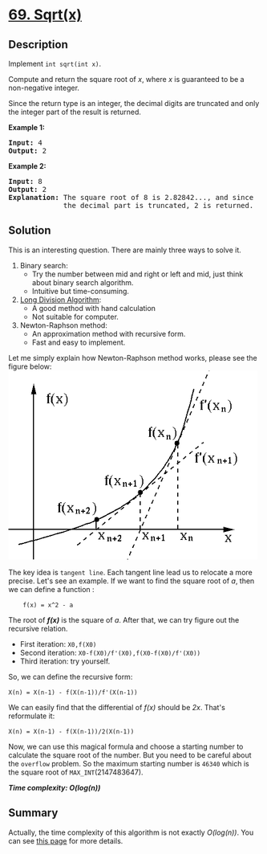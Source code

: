 # [69. Sqrt(x)](https://leetcode.com/problems/sqrtx/)

## Description

<div class="content__u3I1 question-content__JfgR"><div><p>Implement <code>int sqrt(int x)</code>.</p>

<p>Compute and return the square root of <em>x</em>, where&nbsp;<em>x</em>&nbsp;is guaranteed to be a non-negative integer.</p>

<p>Since the return type&nbsp;is an integer, the decimal digits are truncated and only the integer part of the result&nbsp;is returned.</p>

<p><strong>Example 1:</strong></p>

<pre><strong>Input:</strong> 4
<strong>Output:</strong> 2
</pre>

<p><strong>Example 2:</strong></p>

<pre><strong>Input:</strong> 8
<strong>Output:</strong> 2
<strong>Explanation:</strong> The square root of 8 is 2.82842..., and since
&nbsp;            the decimal part is truncated, 2 is returned.
</pre>
</div></div>

## Solution
This is an interesting question. There are mainly three ways to solve it.
1. Binary search:
    * Try the number between mid and right or left and mid, just think about binary search algorithm.
    * Intuitive but time-consuming.
2. [Long Division Algorithm](http://euler.tn.edu.tw/think102.htm):
    * A good method with hand calculation
    * Not suitable for computer.
3. Newton-Raphson method:
    * An approximation method with recursive form.
    * Fast and easy to implement.

Let me simply explain how Newton-Raphson method works, please see the figure below:
![Newton-Raphson](./img/Newton-Raphson.PNG)

The key idea is `tangent line`. Each tangent line lead us to relocate a more precise. Let's see an example.
If we want to find the square root of _a_, then we can define a function :
```
    f(x) = x^2 - a
```
The root of **_f(x)_** is the square of _a_.
After that, we can try figure out the recursive relation.
* First iteration: `X0,f(X0)`
* Second iteration: `X0-f(X0)/f'(X0),f(X0-f(X0)/f'(X0))`
* Third iteration: try yourself.

So, we can define the recursive form:
```
X(n) = X(n-1) - f(X(n-1))/f'(X(n-1))
```
We can easily find that the differential of _f(x)_ should be _2x_. That's reformulate it:
```
X(n) = X(n-1) - f(X(n-1))/2(X(n-1))
```    
Now, we can use this magical formula and choose a starting number to calculate the square root of the number. But you need to be careful about the `overflow` problem. So the maximum starting number is `46340` which is the square root of `MAX_INT`(2147483647).

_**Time complexity: O(log(n))**_

## Summary
Actually, the time complexity of this algorithm is not exactly _O(log(n))_. You can see [this page](https://math.stackexchange.com/questions/1865688/what-is-the-computational-complexity-of-newton-raphson-method-to-find-square-roo) for more details.
